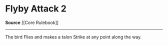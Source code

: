 ﻿---
actions: '[two-actions]'
cost: null
element: null
frequency: null
id: '16'
name: Flyby Attack
rarity: Common
requirement: null
school: null
source: '[[DATABASE/source/Core Rulebook|Core Rulebook]]'
trait: null
trigger: null
type: Action

---
# Flyby Attack <span class="action-icon">2</span>

**Source** [[Core Rulebook]]

---
The bird Flies and makes a talon Strike at any point along the way.